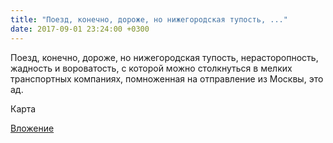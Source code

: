 ```yaml
---
title: "Поезд, конечно, дороже, но нижегородская тупость, ..."
date: 2017-09-01 23:24:00 +0300
---
```


Поезд, конечно, дороже, но нижегородская тупость, нерасторопность, жадность и вороватость, с которой можно столкнуться в мелких транспортных компаниях, помноженная на отправление из Москвы, это ад.

Карта

[Вложение](/assets/vk_photos/2/JDwnYlgfSV0.jpg)
